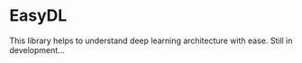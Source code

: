 # EasyDL
This library helps to understand deep learning architecture with ease. Still in development...
